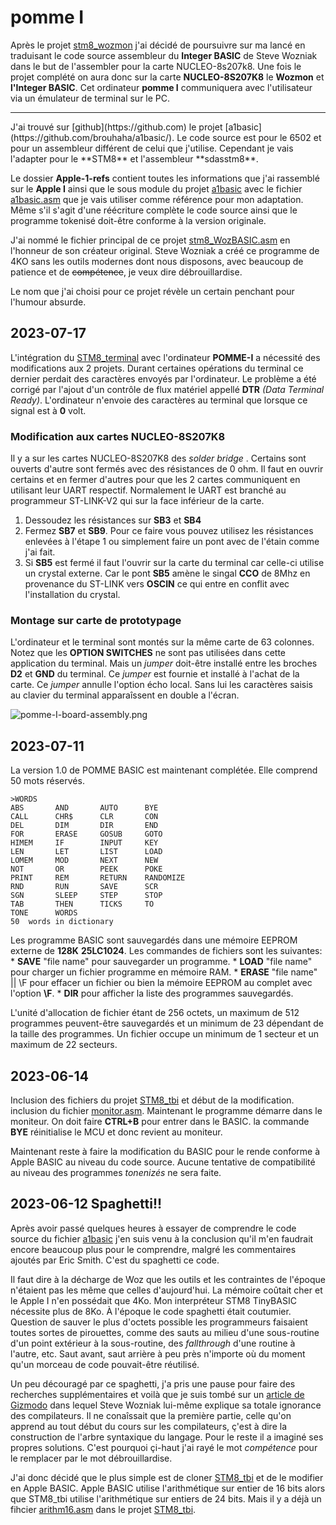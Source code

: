 # pomme I 

Après le projet [stm8_wozmon](https://github.com/picatout/stm8_wozmon) j'ai décidé de poursuivre sur ma lancé en traduisant le code source assembleur du **Integer BASIC** de Steve Wozniak dans le but de l'assembler pour la carte NUCLEO-8s207k8.  Une fois le projet complété on aura donc sur la carte **NUCLEO-8S207K8** le **Wozmon** et **l'Integer BASIC**. Cet ordinateur **pomme I** communiquera avec l'utilisateur via un émulateur de terminal sur le PC.



<hr>
J'ai trouvé sur [github](https://github.com) le projet [a1basic](https://github.com/brouhaha/a1basic/). Le code source est pour le 6502 et pour un assembleur différent de celui que j'utilise. Cependant je vais l'adapter pour le **STM8** et l'assembleur **sdasstm8**. 

Le dossier **Apple-1-refs** contient toutes les informations que j'ai rassemblé sur le **Apple I**  ainsi que le sous module du projet [a1basic](https://github.com/brouhaha/a1basic/) avec le fichier [a1basic.asm](Apple-1-refs/a1basic-master/a1basic.asm) que je vais utiliser comme référence pour mon adaptation. Même s'il s'agit d'une réécriture complète le code source ainsi que le programme tokenisé doit-être conforme à la version originale.

J'ai nommé le fichier principal de ce projet [stm8_WozBASIC.asm](stm8_WozBASIC.asm) en l'honneur de son créateur original. Steve Wozniak a créé ce programme de 4KO sans les outils modernes dont nous disposons, avec beaucoup de patience et de <s>compétence</s>, je veux dire débrouillardise.

Le nom que j'ai choisi pour ce projet révèle un certain penchant pour l'humour absurde. 


## 2023-07-17 

L'intégration du [STM8_terminal](https://github.com/Picatout/stm8_terminal) avec l'ordinateur **POMME-I** a nécessité des modifications aux 2 projets. Durant certaines opérations du terminal ce dernier perdait des caractères envoyés par l'ordinateur. Le problème a été corrigé par l'ajout d'un contrôle de flux matériel appellé **DTR** *(Data Terminal Ready)*. L'ordinateur n'envoie des caractères au terminal que lorsque ce signal est à **0** volt.

### Modification aux cartes NUCLEO-8S207K8 

Il y a sur les cartes NUCLEO-8S207K8 des *solder bridge* . Certains sont ouverts d'autre sont fermés avec des résistances de 0 ohm. Il faut en ouvrir certains et en fermer d'autres pour que les 2 cartes communiquent en utilisant leur UART respectif. Normalement le UART est branché au programmeur ST-LINK-V2 qui sur la face inférieur de la carte.

1.  Dessoudez les résistances sur **SB3** et **SB4**
1.  Fermez **SB7** et **SB9**. Pour ce faire vous pouvez utilisez les résistances enlevées à l'étape 1 ou simplement faire un pont avec de l'étain comme j'ai fait. 
1.  Si **SB5** est fermé il faut l'ouvrir sur la carte du terminal car celle-ci utilise un crystal externe. Car le pont **SB5** amène le singal **CCO** de 8Mhz en provenance du ST-LINK vers **OSCIN** ce qui entre en conflit avec l'installation du crystal.


### Montage sur carte de prototypage

L'ordinateur et le terminal sont montés sur la même carte de 63 colonnes. Notez que les **OPTION SWITCHES** ne sont pas utilisées dans cette application du terminal. Mais un *jumper* doit-être installé entre les broches **D2** et **GND** du terminal. Ce *jumper*  est fournie et installé à l'achat de la carte. Ce *jumper* annulle l'option écho local. Sans lui les caractères saisis au clavier du terminal apparaîssent en double a l'écran. 

![pomme-I-board-assembly.png](docs/pomme-I-board-assembly.png)

## 2023-07-11

La version 1.0 de POMME BASIC est maintenant complétée. Elle comprend 50 mots réservés.
```
>WORDS
ABS       AND       AUTO      BYE
CALL      CHR$      CLR       CON
DEL       DIM       DIR       END
FOR       ERASE     GOSUB     GOTO
HIMEM     IF        INPUT     KEY
LEN       LET       LIST      LOAD
LOMEM     MOD       NEXT      NEW
NOT       OR        PEEK      POKE
PRINT     REM       RETURN    RANDOMIZE
RND       RUN       SAVE      SCR
SGN       SLEEP     STEP      STOP
TAB       THEN      TICKS     TO
TONE      WORDS     
50  words in dictionary
```

Les programme BASIC sont sauvegardés dans une mémoire EEPROM externe de **128K** **25LC1024**. Les commandes de fichiers sont les suivantes:
    * __SAVE__ "file name"   pour sauvegarder un programme.
    * __LOAD__ "file name"   pour charger un fichier programme en mémoire RAM.
    * __ERASE__ "file name" || \F  pour effacer un fichier ou bien la mémoire EEPROM au complet avec l'option __\F__.
    * __DIR__    pour afficher la liste des programmes sauvegardés.

L'unité d'allocation de fichier étant de 256 octets, un maximum de 512 programmes peuvent-être sauvegardés et un minimum de 23 dépendant de la taille des programmes. Un fichier occupe un minimum de 1 secteur et un maximum de 22 secteurs. 

## 2023-06-14

Inclusion des fichiers du projet [STM8_tbi](https://github.com/Picatout/stm8_tbi) et début de la modification. inclusion du fichier [monitor.asm](monitor.asm). Maintenant le programme démarre dans le moniteur. On doit faire **CTRL+B** pour entrer dans le BASIC. la commande **BYE** réinitialise le MCU et donc revient au moniteur.

Maintenant reste à faire la modification du BASIC pour le rende conforme à Apple BASIC au niveau du code source. Aucune tentative de compatibilité au niveau des programmes *tonenizés* ne sera faite. 


## 2023-06-12 Spaghetti!! 

Après avoir passé quelques heures à essayer de comprendre le code source du fichier [a1basic](https://github.com/brouhaha/a1basic/) j'en suis venu à la conclusion qu'il m'en faudrait encore beaucoup plus pour le comprendre,  malgré les commentaires ajoutés par Eric Smith.  C'est du spaghetti ce code.

Il faut dire à la décharge de Woz que les outils et les contraintes de l'époque n'étaient pas les même que celles d'aujourd'hui. La mémoire coûtait cher et le Apple I n'en possédait que 4Ko. Mon interpréteur STM8 TinyBASIC nécessite plus de 8Ko. À l'époque le code spaghetti était coutumier. Question de sauver le plus d'octets possible les programmeurs faisaient toutes sortes de pirouettes, comme des sauts au milieu d'une sous-routine d'un point extérieur à la sous-routine, des *fallthrough* d'une routine à l'autre, etc. Saut avant, saut arrière à peu près n'importe où du moment qu'un morceau de code pouvait-être réutilisé. 

Un peu découragé par ce spaghetti, j'a pris une pause pour faire des recherches supplémentaires et voilà que je suis tombé sur un [article de Gizmodo](https://gizmodo.com/how-steve-wozniak-wrote-basic-for-the-original-apple-fr-1570573636) dans lequel Steve Wozniak lui-même explique sa totale ignorance des compilateurs. Il ne conaîssait que la première partie, celle qu'on apprend au tout début du cours sur les compilateurs, ç'est à dire la construction de  l'arbre syntaxique du langage. Pour le reste il a imaginé ses propres solutions. C'est pourquoi çi-haut j'ai rayé le mot *compétence* pour le remplacer par le mot débrouillardise.


J'ai donc décidé que le plus simple est de cloner [STM8_tbi](https://github.com/Picatout/stm8_tbi) et de le modifier en Apple BASIC. Apple BASIC utilise 
l'arithmétique sur entier de 16 bits alors que STM8_tbi utilise l'arithmétique sur entiers de 24 bits. Mais il y a déjà un fihcier [arithm16.asm](arithm16.asm) dans le projet [STM8_tbi](https://github.com/Picatout/stm8_tbi).





